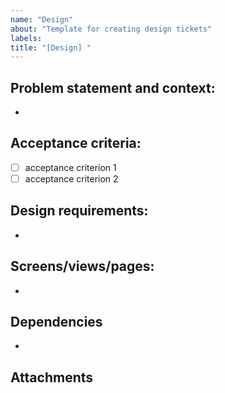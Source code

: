 ```yaml
---
name: "Design"
about: "Template for creating design tickets"
labels:
title: "[Design] "
---
```

  
## Problem statement and context:
-
 
## Acceptance criteria:
- [ ] acceptance criterion 1
- [ ] acceptance criterion 2
 
## Design requirements:
-
 
## Screens/views/pages:
-
 
## Dependencies
-
 
## Attachments

